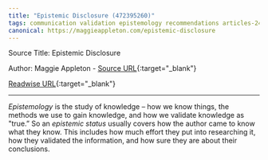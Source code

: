 ```yaml
---
title: "Epistemic Disclosure (472395260)"
tags: communication validation epistemology recommendations articles-24163844
canonical: https://maggieappleton.com/epistemic-disclosure
---
```


Source Title: Epistemic Disclosure

Author: Maggie Appleton - [Source URL](https://maggieappleton.com/epistemic-disclosure){:target="_blank"}

[Readwise URL](https://readwise.io/open/472395260){:target="_blank"}

---

*Epistemology* is the study of knowledge – how we know things, the methods we use to gain knowledge, and how we validate knowledge as "true.” So an *epistemic status* usually covers how the author came to know what they know. This includes how much effort they put into researching it, how they validated the information, and how sure they are about their conclusions.
